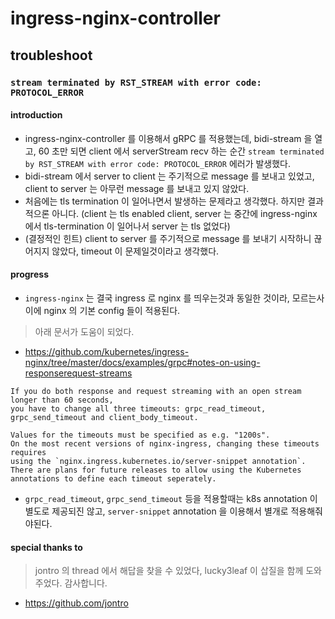 # ingress-nginx-controller 

## troubleshoot
### `stream terminated by RST_STREAM with error code: PROTOCOL_ERROR` 
#### introduction
- ingress-nginx-controller 를 이용해서 gRPC 를 적용했는데, bidi-stream 을 열고, 60 초만 되면 client 에서 serverStream recv 하는 순간 `stream terminated by RST_STREAM with error code: PROTOCOL_ERROR` 에러가 발생했다.
- bidi-stream 에서 server to client 는 주기적으로 message 를 보내고 있었고, client to server 는 아무런 message 를 보내고 있지 않았다.
- 처음에는 tls termination 이 일어나면서 발생하는 문제라고 생각했다. 하지만 결과적으론 아니다. (client 는 tls enabled client, server 는 중간에 ingress-nginx 에서 tls-termination 이 일어나서 server 는 tls 없었다)
- (결정적인 힌트) client to server 를 주기적으로 message 를 보내기 시작하니 끊어지지 않았다, timeout 이 문제일것이라고 생각했다.
#### progress
- `ingress-nginx` 는 결국 ingress 로 nginx 를 띄우는것과 동일한 것이라, 모르는사이에 nginx 의 기본 config 들이 적용된다. 
> 아래 문서가 도움이 되었다.
- https://github.com/kubernetes/ingress-nginx/tree/master/docs/examples/grpc#notes-on-using-responserequest-streams
```
If you do both response and request streaming with an open stream longer than 60 seconds,
you have to change all three timeouts: grpc_read_timeout, grpc_send_timeout and client_body_timeout.

Values for the timeouts must be specified as e.g. "1200s".
On the most recent versions of nginx-ingress, changing these timeouts requires
using the `nginx.ingress.kubernetes.io/server-snippet annotation`. 
There are plans for future releases to allow using the Kubernetes annotations to define each timeout seperately.
```
- `grpc_read_timeout`, `grpc_send_timeout` 등을 적용할때는 k8s annotation 이 별도로 제공되진 않고, `server-snippet` annotation 을 이용해서 별개로 적용해줘야된다.

#### special thanks to
> jontro 의 thread 에서 해답을 찾을 수 있었다, lucky3leaf 이 삽질을 함께 도와주었다. 감사합니다.
- https://github.com/jontro

